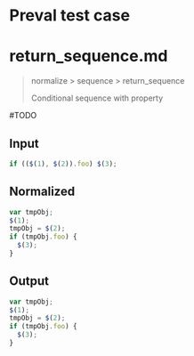 # Preval test case

# return_sequence.md

> normalize > sequence > return_sequence
>
> Conditional sequence with property

#TODO

## Input

`````js filename=intro
if (($(1), $(2)).foo) $(3);
`````

## Normalized

`````js filename=intro
var tmpObj;
$(1);
tmpObj = $(2);
if (tmpObj.foo) {
  $(3);
}
`````

## Output

`````js filename=intro
var tmpObj;
$(1);
tmpObj = $(2);
if (tmpObj.foo) {
  $(3);
}
`````
